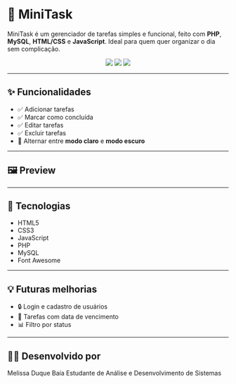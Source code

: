 # 📝 MiniTask

MiniTask é um gerenciador de tarefas simples e funcional, feito com **PHP**, **MySQL**, **HTML/CSS** e **JavaScript**. 
Ideal para quem quer organizar o dia sem complicação.

<p align="center">
  <img src="https://img.shields.io/badge/status-em%20desenvolvimento-yellow" />
  <img src="https://img.shields.io/badge/Made%20with-JavaScript-yellow?logo=javascript" />
  <img src="https://img.shields.io/badge/Made%20with-PHP-blue?logo=php" />
</p>

---

## ✨ Funcionalidades

- ✅ Adicionar tarefas
- ✅ Marcar como concluída
- ✅ Editar tarefas
- ✅ Excluir tarefas
- 🌙 Alternar entre **modo claro** e **modo escuro**

---

## 🖼️ Preview



---

## 🚀 Tecnologias

- HTML5
- CSS3 
- JavaScript 
- PHP
- MySQL
- Font Awesome 

---

## 💡 Futuras melhorias
- 🔒 Login e cadastro de usuários
- 📆 Tarefas com data de vencimento
- 📊 Filtro por status

---

## 🧑‍💻 Desenvolvido por
Melissa Duque Baía
Estudante de Análise e Desenvolvimento de Sistemas
